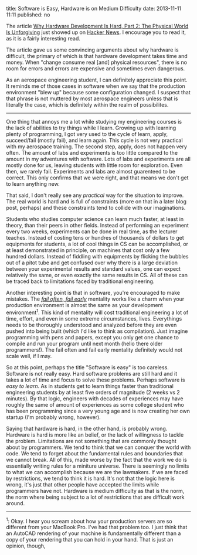 title: Software is Easy, Hardware is on Medium Difficulty
date: 2013-11-11 11:11
published: no

The article [Why Hardware Development Is Hard, Part 2: The Physical World Is Unforgiving](http://danluu.com/hardware-unforgiving/)
just showed up on [Hacker News](https://news.ycombinator.com/item?id=6709925).
I encourage you to read it, as it is a fairly interesting read.

The article gave us some convincing arguments about why hardware is difficult, 
the primary of which is that hardware development takes time and money. When 
"change consume real [and] physical resources", there is no room for errors and
errors are expensive and sometimes even dangerous. 

As an aerospace engineering student, I can definitely appreciate this point. 
It reminds me of those cases in software when we say that the production environment "blew up" because 
some configuration changed. I suspect that that phrase is not muttered by most
aerospace engineers unless that is literally the case, which is definitely within
the realm of possibilites.

------------------------------------------------------------------------------

One thing that annoys me a lot while studying my engineering courses is the
lack of abilities to try things while I learn. Growing up with learning
plenty of programming, I got very used to the cycle of learn, apply, 
succeed/fail (mostly fail), and learn again. This cycle is not very practical
with my aerospace training. The second step, apply, does not happen very
often. The amount of labs and experiments is too little compared to the amount in my adventures
with software. Lots of labs and experiments are all mostly done for us, leaving
students with little room for exploration. Even then, we rarely fail. Experiments 
and labs are almost guarenteed to be correct. This only confirms that we were right,
and that means we don't get to learn anything new.

That said, I don't really see any *practical* way for the situation to improve.
The real world is hard and is full of constraints (more on that in a later blog
post, perhaps) and these constraints tend to collide with our imaginations.

Students who studies computer science can learn much faster, at least in theory,
than their peers in other fields.
Instead of performing an experiment every two weeks, experiments
can be done in real time, as the lecturer teaches. Instead of costing tens or hundres of
thousands of dollars to get equipments for students, a lot of cool things in CS can 
be accomplished, or at least demonstrated in principle, on machines that cost only 
a few hundred dollars. Instead of fiddling with equipments by flicking the 
bubbles out of a pitot tube and get confused over why there is a large deviation 
between your experimental results and standard values, 
one can expect relatively the same, or even exactly the same results in CS. 
All of these can be traced back to limitations faced by traditional engineering.

Another interesting point is that in software, you're encouraged to make 
mistakes. The *[fail often, fail early](http://www.codinghorror.com/blog/2006/05/fail-early-fail-often.html)*
mentality works like a charm when your production environment is almost the same 
as your development environment<sup>1</sup>. This kind of mentality will cost
traditional engineering a lot of time, effort, and even in some extreme 
circumstances, lives. Everythings needs to be thoroughly understood and analyzed
before they are even pushed into being built (which I'd like to think as 
compilation). Just imagine programming with pens and papers, except you only get one chance
to compile and run your program until next month (hello there older programmers!). 
The fail often and fail early mentality definitely would not scale well, if I may.

So at this point, perhaps the title "Software is easy" is too careless. Software
is not really easy. Hard software problems are still hard and it takes a lot of time and focus
to solve these problems. Perhaps software is *easy to learn*. As in students get
to learn things faster than traditional engineering students by at least five
orders of magnitude (2 weeks vs 2 minutes). By that logic, engineers with decades
of experiences may have roughly the same of amount of experiences as some college
student who has been programming since a very young age and is now creating her
own startup (I'm probably wrong, however).

Saying that hardware is hard, in the other hand, is probably wrong. Hardware is hard is more like an
belief, or the lack of willingness to tackle the problem. Limitations are not something that are commonly thought about
by programmers. We tend to think that we can conquer the world with code. We tend
to forget about the fundamental rules and boundaries that we cannot break. All
of this, made worse by the fact that the work we do is essentially writing rules 
for a miniture universe. There is seemingly no limits to what we can accomplish
because we are the lawmakers. If we are faced by restrictions, we tend to think it is hard. It's not that the logic here is
wrong, it's just that other people have accepted the limits while programmers
have not. Hardware is medium difficulty as that is the norm, the norm where being
subject to a lot of restrictions that are difficult work around.

------------------------------------------------------------------------------

<sup>1</sup>: Okay. I hear you scream about how your production servers are so different
from your MacBook Pro. I've had that problem too. I just think that an AutoCAD
rendering of your machine is fundamentally different than a copy of your 
rendering that you can hold in your hand. That is just an opinion, though,

